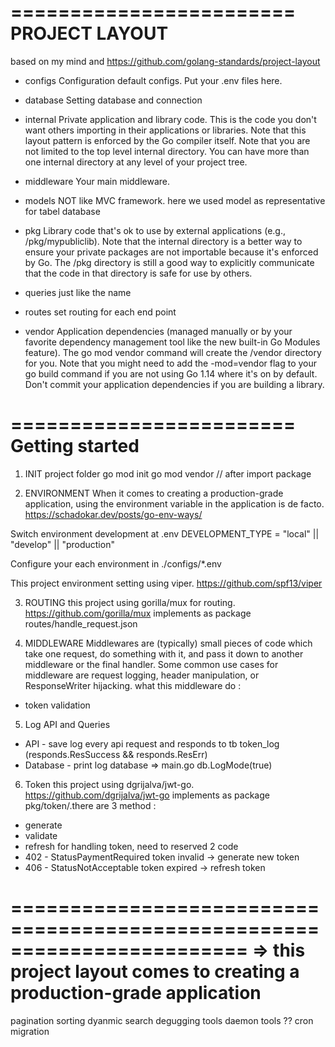 ========================
    PROJECT LAYOUT
========================
based on my mind and https://github.com/golang-standards/project-layout
+ configs
    Configuration default configs.
    Put your .env files here.

+ database
    Setting database and connection

+ internal
    Private application and library code. 
    This is the code you don't want others importing in their applications or libraries. 
    Note that this layout pattern is enforced by the Go compiler itself. 
    Note that you are not limited to the top level internal directory. 
    You can have more than one internal directory at any level of your project tree.

+ middleware
    Your main middleware.

+ models
    NOT like MVC framework.
    here we used model as representative for tabel database

+ pkg
    Library code that's ok to use by external applications (e.g., /pkg/mypubliclib). 
    Note that the internal directory is a better way to ensure your private packages are not importable because it's enforced by Go. 
    The /pkg directory is still a good way to explicitly communicate that the code in that directory is safe for use by others. 

+ queries
    just like the name

+ routes
    set routing for each end point

+ vendor
    Application dependencies (managed manually or by your favorite dependency management tool like the new built-in Go Modules feature). 
    The go mod vendor command will create the /vendor directory for you. 
    Note that you might need to add the -mod=vendor flag to your go build command if you are not using Go 1.14 where it's on by default.
    Don't commit your application dependencies if you are building a library.

========================
    Getting started
========================
1. INIT project folder
go mod init
go mod vendor // after import package

2. ENVIRONMENT
When it comes to creating a production-grade application, using the environment variable in the application is de facto. https://schadokar.dev/posts/go-env-ways/

Switch environment development at .env
DEVELOPMENT_TYPE = "local" || "develop" || "production"

Configure your each environment in ./configs/*.env

This project environment setting using viper. https://github.com/spf13/viper

3. ROUTING
this project using gorilla/mux for routing. https://github.com/gorilla/mux
implements as package routes/handle_request.json

4. MIDDLEWARE
Middlewares are (typically) small pieces of code which take one request, do something with it, and pass it down to another middleware or the final handler. Some common use cases for middleware are request logging, header manipulation, or ResponseWriter hijacking.
what this middleware do :
+ token validation

5. Log API and Queries
+ API - save log every api request and responds to tb token_log (responds.ResSuccess && responds.ResErr)
+ Database - print log database => main.go db.LogMode(true)

6. Token
this project using dgrijalva/jwt-go. https://github.com/dgrijalva/jwt-go
implements as package pkg/token/.there are 3 method :
+ generate
+ validate
+ refresh
for handling token, need to reserved 2 code
+ 402 - StatusPaymentRequired
    token invalid -> generate new token
+ 406 - StatusNotAcceptable
    token expired -> refresh token


========================================================================
    => this project layout comes to creating a production-grade application
========================================================================
pagination
sorting
dyanmic search
degugging tools
daemon tools ??
cron
migration